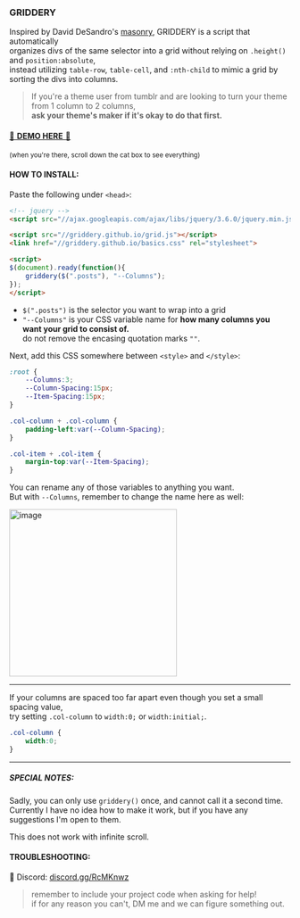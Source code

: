 ### GRIDDERY

Inspired by David DeSandro's [masonry](https://masonry.desandro.com/), GRIDDERY is a script that automatically  
organizes divs of the same selector into a grid without relying on `.height()` and `position:absolute`,  
instead utilizing `table-row`, `table-cell`, and `:nth-child` to mimic a grid by sorting the divs into columns.

> If you're a theme user from tumblr and are looking to turn your theme from 1 column to 2 columns,  
  **ask your theme's maker if it's okay to do that first.**

#### [🌸  DEMO HERE  🌸](https://jsfiddle.net/glenthemes/zk9dp6oy/)  
<sup>(when you're there, scroll down the cat box to see everything)</sup>

#### HOW TO INSTALL:

Paste the following under `<head>`:

```html
<!-- jquery -->
<script src="//ajax.googleapis.com/ajax/libs/jquery/3.6.0/jquery.min.js"></script>

<script src="//griddery.github.io/grid.js"></script>
<link href="//griddery.github.io/basics.css" rel="stylesheet">

<script>
$(document).ready(function(){
    griddery($(".posts"), "--Columns");
});
</script>
```

* `$(".posts")` is the selector you want to wrap into a grid
* `"--Columns"` is your CSS variable name for **how many columns you want your grid to consist of.**  
  do not remove the encasing quotation marks `""`.

Next, add this CSS somewhere between `<style>` and `</style>`:

```css
:root {
    --Columns:3;
    --Column-Spacing:15px;
    --Item-Spacing:15px;
}

.col-column + .col-column {
    padding-left:var(--Column-Spacing);
}

.col-item + .col-item {
    margin-top:var(--Item-Spacing);
}
```

You can rename any of those variables to anything you want.  
But with `--Columns`, remember to change the name here as well:  
  
<img width="300" alt="image" src="https://user-images.githubusercontent.com/97827977/149661489-df648df0-0fb7-486c-b826-fec8b0d67cb9.png">

---
If your columns are spaced too far apart even though you set a small spacing value,  
try setting `.col-column` to `width:0;` or `width:initial;`.
```css
.col-column {
    width:0;
}
```

---

##### SPECIAL NOTES:

Sadly, you can only use `griddery()` once, and cannot call it a second time.  
Currently I have no idea how to make it work, but if you have any suggestions I'm open to them.

This does not work with infinite scroll.

#### TROUBLESHOOTING:
💌 Discord: [discord.gg/RcMKnwz](https://discord.gg/RcMKnwz)
  > remember to include your project code when asking for help!  
    if for any reason you can't, DM me and we can figure something out.
